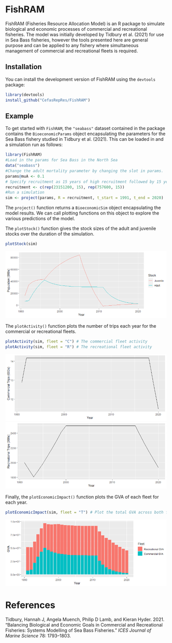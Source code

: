 # FishRAM

FishRAM (Fisheries Resource Allocation Model) is an R package to simulate biological and economic processes of commercial and recreational fisheries. The model was initially developed by Tidbury et al. (2021) for use in Sea Bass fisheries, however the tools presented here are general purpose and can be applied to any fishery where simultaneous management of commercial and recreational fleets is required.

## Installation
You can install the development version of FishRAM using the `devtools` package:
``` r
library(devtools)
install_github("CefasRepRes/FishRAM")
```

## Example

To get started with `FishRAM`, the `"seabass"` dataset contained in the package contains the `BioeconomicParams` object encapsulating the parameters for the Sea Bass fishery studied in Tidbury et al. (2021). This can be loaded in and a simulation run as follows:

``` r
library(FishRAM)
#Load in the params for Sea Bass in the North Sea
data("seabass")
#Change the adult mortality parameter by changing the slot in params.
params@muA <- 0.1
# Specify recruitment as 15 years of high recruitment followed by 15 years of low recruitment
recruitment <- c(rep(23151200, 15), rep(757600, 15))
#Run a simulation
sim <- project(params, R = recruitment, t_start = 1991, t_end = 2020)
```
The `project()` function returns a `BioeconomicSim` object encapsulating the model results. We can call plotting functions on this object to explore the various predictions of the model.

The `plotStock()` function gives the stock sizes of the adult and juvenile stocks over the duration of the simulation.
``` r
plotStock(sim)
```
![](man/figures/stockplot.png)

The `plotActivity()` function plots the number of trips each year for the commercial or recreational fleets. 
``` r
plotActivity(sim, fleet = "C") # The commercial fleet activity
plotActivity(sim, fleet = "R") # The recreational fleet activity
```
![](man/figures/activity_com.png)
![](man/figures/activity_rec.png)

Finally, the `plotEconomicImpact()` function plots the GVA of each fleet for each year.

``` r
plotEconomicImpact(sim, fleet = "T") # Plot the total GVA across both fleets.
```
![](man/figures/impact_plot.png)


# References
Tidbury, Hannah J, Angela Muench, Philip D Lamb, and Kieran Hyder. 2021. “Balancing Biological and Economic Goals in Commercial and Recreational Fisheries: Systems Modelling of Sea Bass Fisheries.” *ICES Journal of Marine Science* 78: 1793–1803.
